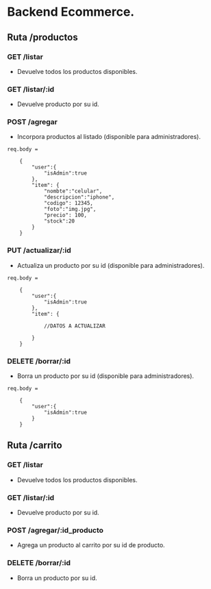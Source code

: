 # Backend Ecommerce.

## Ruta /productos

### GET /listar
- Devuelve todos los productos disponibles.

### GET /listar/:id
- Devuelve producto por su id.

### POST /agregar
- Incorpora productos al listado (disponible para administradores).

~~~ 
req.body = 

    {
        "user":{
            "isAdmin":true
        },
        "item": {
            "nombte":"celular",
            "descripcion":"iphone",
            "codigo": 12345,
            "foto":"img.jpg",
            "precio": 100,
            "stock":20
        }
    }
~~~

### PUT /actualizar/:id
- Actualiza un producto por su id (disponible para administradores).

~~~ 
req.body = 

    {
        "user":{
            "isAdmin":true
        },
        "item": {
            
            //DATOS A ACTUALIZAR

        }
    }
~~~

### DELETE /borrar/:id
- Borra un producto por su id (disponible para administradores).

~~~ 
req.body = 

    {
        "user":{
            "isAdmin":true
        }
    }
~~~ 

## Ruta /carrito

### GET /listar
- Devuelve todos los productos disponibles.

### GET /listar/:id
- Devuelve producto por su id.

### POST /agregar/:id_producto
- Agrega un producto al carrito por su id de producto.

### DELETE /borrar/:id
- Borra un producto por su id. 